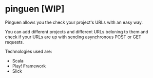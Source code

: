 # pinguen [WIP]
Pinguen allows you the check your project's URLs with an easy way.  

You can add different projects and different URLs beloning to them and check if your URLs are up with sending
asynchronous POST or GET requests.  

Technologies used are:
* Scala
* Play! Framework
* Slick
